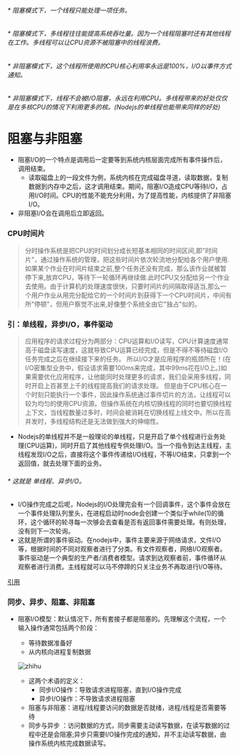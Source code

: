 ###### * 阻塞模式下，一个线程只能处理一项任务。
######  * 阻塞模式下，多线程往往能提高系统吞吐量。因为一个线程阻塞时还有其他线程在工作。多线程可以让CPU资源不被阻塞中的线程浪费。

###### * 非阻塞模式下，这个线程所使用的CPU核心利用率永远是100%，I/O以事件方式通知。
######  * 非阻塞模式下，线程不会被I/O阻塞，永远在利用CPU。多线程带来的好处仅仅是在多核CPU的情况下利用更多的核。(Nodejs的单线程也能带来同样的好处)
  
# 阻塞与非阻塞
* 阻塞I/O的一个特点是调用后一定要等到系统内核层面完成所有事件操作后，调用结束。
  * 读取磁盘上的一段文件为例，系统内核在完成磁盘寻道，读取数据，复制数据到内存中之后，这才调用结束。期间，阻塞I/O造成CPU等待I/O，占用I/O时间。CPU的性能不能充分利用，为了提高性能，内核提供了非阻塞I/O。
* 非阻塞I/O会在调用后立即返回。
### CPU时间片
> 分时操作系统是把CPU的时间划分成长短基本相同的时间区间,即"时间片"，通过操作系统的管理，把这些时间片依次轮流地分配给各个用户使用.如果某个作业在时间片结束之前,整个任务还没有完成，那么该作业就被暂停下来,放弃CPU，等待下一轮循环再继续做.此时CPU又分配给另一个作业去使用。由于计算机的处理速度很快，只要时间片的间隔取得适当,那么一个用户作业从用完分配给它的一个时间片到获得下一个CPU时间片，中间有所"停顿"，但用户察觉不出来,好像整个系统全由它"独占"似的。

### 引：单线程，异步I/O，事件驱动
>  应用程序的请求过程分为两部分：CPU运算和I/O读写，CPU计算速度通常高于磁盘读写速度，这就导致CPU运算已经完成，但是不得不等待磁盘I/O任务完成之后在继续接下来的任务。
所以I/O才是应用程序的瓶颈所在！(在I/O密集型业务中，假设请求需要100ms来完成，其中99ms花在I/O上。)如果需要优化应用程序，让他能同时处理更多的请求，我们会采用多线程，同时开启上百甚至上千的线程提高我们的请求处理。
但是由于CPU核心在一个时刻只能执行一个事件，因此操作系统通过事件切片的方法，让线程可以较为均匀的使用CPU资源。但操作系统在内核切换线程的同时也要切换线程上下文，当线程数量过多时，时间会被消耗在切换线程上线文中。所以在高并发时，多线程结构还是无法做到强大的伸缩性。

* Nodejs的单线程并不是一般理论的单线程，只是开启了单个线程进行业务处理(CPU运算)，同时开启了其他线程专供处理I/O。当一个指令到达主线程，主线程发现I/O之后，直接将这个事件传递给I/O线程，不等I/O结束，只拿到一个返回值，就去处理下面的业务。
###### * 这就是 单线程、异步I/O。
* I/O操作完成之后呢，Nodejs的I/O处理完会有一个回调事件，这个事件会放在一个事件处理队列里头，在进程启动时node会创建一个类似于while(1)的循环，这个循环的轮寻每一次够会去查看是否有返回事件需要处理。有则处理，没有则下一次轮询。
* 这就是所谓的事件驱动。在nodejs中，事件主要来源于网络请求，文件I/O等，根据时间的不同对观察者进行了分类。有文件观察者，网络I/O观察者。事件驱动是一个典型的生产者/消费者模型。请求到达观察者前，事件循环从观察者进行消费。主线程就可以马不停蹄的只关注业务不再取进行I/O等待。

[引用](https://www.zhihu.com/question/19732473)
### 同步、异步、阻塞、非阻塞

* 阻塞I/O模型：默认情况下，所有套接子都是阻塞的。先理解这个流程，一个输入操作通常包括两个阶段：
  * 等待数据准备好
  * 从内核向进程复制数据
  
  ![zhihu](https://pic4.zhimg.com/8244d924a12eaf42d61b41718c559bff_b.jpg)
  * 这两个术语的定义：
    * 同步I/O操作：导致请求进程阻塞，直到I/O操作完成
    * 异步I/O操作：不导致请求进程阻塞
  * 阻塞与非阻塞：进程/线程要访问的数据是否就绪，进程/线程是否需要等待
  * 同步与异步  ：访问数据的方式，同步需要主动读写数据，在读写数据的过程中还是会阻塞;异步只需要I/O操作完成的通知，并不主动读写数据，由操作系统内核完成数据读写。
